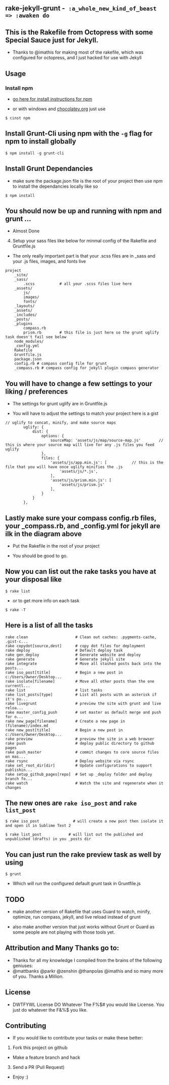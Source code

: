 ## rake-jekyll-grunt -` :a_whole_new_kind_of_beast => :awaken do`

## This is the Rakefile from Octopress with some Special Sauce just for Jekyll.

- Thanks to @imathis for making most of the rakefile, which was configured for octopress, and I just hacked for use with Jekyll

## Usage

### Install npm
- [go here for install instructions for npm](https://github.com/isaacs/npm)

- or with windows and [chocolatey.org](http://chocolatey.org) just use

```
$ cinst npm
```

## Install Grunt-Cli using npm with the `-g` flag for npm to install globally

```
$ npm install -g grunt-cli
```

## Install Grunt Dependancies

- make sure the package.json file is the root of your project then use npm to install the dependancies locally like so

```
$ npm install
```

## You should now be up and running with npm and grunt ...

- Almost Done

4. Setup your sass files like below for minmal config of the Rakefile and Gruntfile.js
- The only really important part is that your .scss files are in _sass and your .js files, images, and fonts live

```
project
    _site/
    _sass/
        .scss           # all your .scss files live here
    _assets/
        js/
        images/
        fonts/
    _layouts/
    _assets/
    _includes/
    _posts/
    _plugins
        compass.rb
        prism.rb        # this file is just here so the grunt uglify task doesn't fail see below
    node_modules/
    _config.yml
    Rakefile
    Gruntfile.js
    package.json
    config.rb # compass config file for grunt
    _compass.rb # compass config for jekyll plugin compass generator
```

## You will have to change a few settings to your liking / preferences

- The settings for grunt uglify are in Gruntfile.js

- You will have to adjust the settings to match your project here is a gist

```
// uglify to concat, minify, and make source maps
        uglify: {
            dist: {
                options: {
                    sourceMap: 'assets/js/map/source-map.js'        // this is where your source map will live for any .js files you feed uglify
                },
                files: {
                    'assets/js/app.min.js': [           // this is the file that you will have once uglify minifies the .js
                        'assets/js/*.js',
                    ],
                    'assets/js/prism.min.js': [
                        'assets/js/prism.js'
                    ],
                }
            }
        },
```

## Lastly make sure your compass config.rb files, your _compass.rb, and _config.yml for jekyll are ilk in the diagram above

- Put the Rakefile in the root of your project

- You should be good to go.

## Now you can list out the rake tasks you have at your disposal like

```
$ rake list
```

- or to get more info on each task

```
$ rake -T
```

## Here is a list of all the tasks

```
rake clean                     # Clean out caches: .pygments-cache, .gist-c...
rake copydot[source,dest]      # copy dot files for deployment
rake deploy                    # Default deploy task
rake gen_deploy                # Generate website and deploy
rake generate                  # Generate jekyll site
rake integrate                 # Move all stashed posts back into the posts...
rake iso_post[title]           # Begin a new post in c:/Users/Owner/Desktop...
rake isolate[filename]         # Move all other posts than the one currentl...
rake list                      # list tasks
rake list_posts[type]          # List all posts with an asterisk if it's pu...
rake livegrunt                 # preview the site with grunt and live reloa...
rake master_config_push        # set master as default merge and push for o...
rake new_page[filename]        # Create a new page in (filename)/index.md
rake new_post[title]           # Begin a new post in c:/Users/Owner/Desktop...
rake preview                   # preview the site in a web browser
rake push                      # deploy public directory to github pages
rake push_master               # commit changes to core source files on mas...
rake rsync                     # Deploy website via rsync
rake set_root_dir[dir]         # Update configurations to support publishin...
rake setup_github_pages[repo]  # Set up _deploy folder and deploy branch fo...
rake watch                     # Watch the site and regenerate when it changes
```

## The new ones are `rake iso_post` and `rake list_post`

```
$ rake iso_post               # will create a new post then isolate it and open it in Sublime Text 2
```

```
$ rake list_post            # will list out the published and unpublished (drafts) in you _posts dir
```

## You can just run the rake preview task as well by using

```
$ grunt
```

- Which will run the configured default grunt task in Gruntfile.js

## TODO

- make another version of Rakefile that uses Guard to watch, minify, optimize, run compass, jekyll, and live reload instead of grunt

- also make another version that just works without Grunt or Guard as some people are not playing with those tools yet.



## Attribution and Many Thanks go to:

- Thanks for all my knowledge I compiled from the brains of the following geniuses:
- @mattbanks @parkr @zenshin @thanpolas @imathis and so many more of you. Thanks a Million.

## License

- DWTFYWL License
DO Whatever The F%$# you would like License.
You just do whatever the F&%$ you like.

## Contributing

- If you would like to contribute your tasks or make these better:

1. Fork this project on github

- Make a feature branch and hack

3. Send a PR (Pull Request)

- Enjoy :)